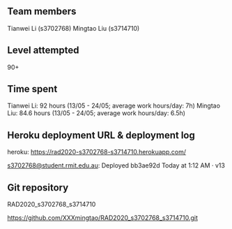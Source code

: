 ## Team members
Tianwei Li (s3702768)
Mingtao Liu (s3714710)

## Level attempted
90+

## Time spent
Tianwei Li: 92 hours (13/05 - 24/05; average work hours/day: 7h)
Mingtao Liu: 84.6 hours (13/05 - 24/05; average work hours/day: 6.5h)

## Heroku deployment URL & deployment log
heroku: https://rad2020-s3702768-s3714710.herokuapp.com/

s3702768@student.rmit.edu.au: Deployed bb3ae92d
Today at 1:12 AM · v13

## Git repository
RAD2020_s3702768_s3714710

https://github.com/XXXmingtao/RAD2020_s3702768_s3714710.git